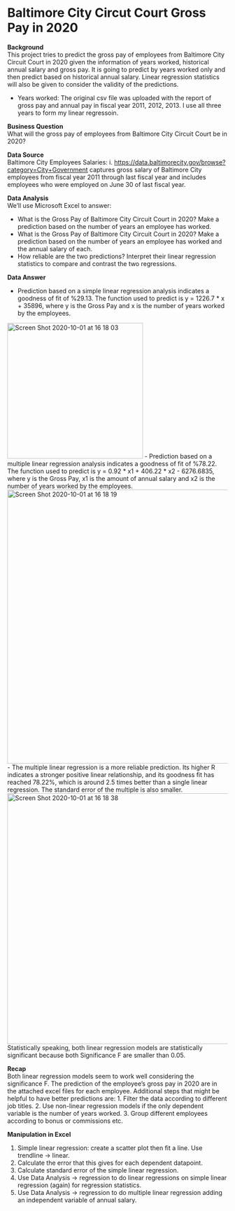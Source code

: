 # Baltimore City Circut Court Gross Pay in 2020
**Background**  
This project tries to predict the gross pay of employees from Baltimore City Circuit Court in 2020 given the information of years worked, historical annual salary and gross pay. It is going to predict by years worked only and then predict based on historical annual salary. Linear regression statistics will also be given to consider the validity of the predictions.   
- Years worked: The original csv file was uploaded with the report of gross pay and annual pay in fiscal year 2011, 2012, 2013. I use all three years to form my linear regressoin.  

**Business Question**  
What will the gross pay of employees from Baltimore City Circuit Court be in 2020?    

**Data Source**  
Baltimore City Employees Salaries:
i. https://data.baltimorecity.gov/browse?category=City+Government captures gross salary of Baltimore City employees from fiscal year 2011 through last fiscal year and includes employees who were employed on June 30 of last fiscal year. 


**Data Analysis**   
We’ll use Microsoft Excel to answer:  
- What is the Gross Pay of Baltimore City Circuit Court in 2020? Make a prediction based on the number of years an employee has worked.  
- What is the Gross Pay of Baltimore City Circuit Court in 2020? Make a prediction based on the number of years an employee has worked and the annual salary of each.   
- How reliable are the two predictions? Interpret their linear regression statistics to compare and contrast the two regressions.  

**Data Answer**  
- Prediction based on a simple linear regression analysis indicates a goodness of fit of %29.13. The function used to predict is y = 1226.7 * x + 35896, where y is the Gross Pay and x is the number of years worked by the employees. 
<img width="310" alt="Screen Shot 2020-10-01 at 16 18 03" src="https://user-images.githubusercontent.com/70663111/94858884-b3072380-0401-11eb-8dfb-47e722893873.png">  
- Prediction based on a multiple linear regression analysis indicates a goodness of fit of %78.22. The function used to predict is y = 0.92 * x1 + 406.22 * x2 - 6276.6835, where y is the Gross Pay, x1 is the amount of annual salary and  x2 is the number of years worked by the employees.  
<img width="626" alt="Screen Shot 2020-10-01 at 16 18 19" src="https://user-images.githubusercontent.com/70663111/94858918-bc908b80-0401-11eb-94ab-5b795624bcb4.png">  
- The multiple linear regression is a more reliable prediction. Its higher R indicates a stronger positive linear relationship, and its goodness fit has reached 78.22%, which is around 2.5 times better than a single linear regression. The standard error of the multiple is also smaller. 
<img width="573" alt="Screen Shot 2020-10-01 at 16 18 38" src="https://user-images.githubusercontent.com/70663111/94858947-c87c4d80-0401-11eb-8d86-39e907abc8c2.png">   
Statistically speaking, both linear regression models are statistically significant because both Significance F are smaller than 0.05. 



**Recap**     
Both linear regression models seem to work well considering the significance F. The prediction of the employee’s gross pay in 2020 are in the attached excel files for each employee. Additional steps that might be helpful to have better predictions are: 1. Filter the data according to different job titles. 2. Use non-linear regression models if the only dependent variable is the number of years worked. 3. Group different employees according to bonus or commissions etc.  



**Manipulation in Excel**
1. Simple linear regression: create a scatter plot then fit a line. Use trendline -> linear.  
2. Calculate the error that this gives for each dependent datapoint.  
3. Calculate standard error of the simple linear regression.  
4. Use Data Analysis -> regression to do linear regressions on simple linear regression (again) for regression statistics.  
5. Use Data Analysis -> regression to do multiple linear regression adding an independent variable of annual salary.  
